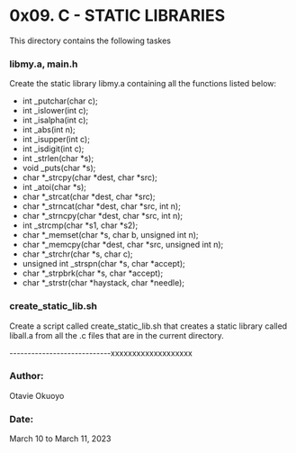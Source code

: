 # 0x09. C - STATIC LIBRARIES

This directory contains the following taskes

### libmy.a, main.h
Create the static library libmy.a containing all the functions listed below:
- int \_putchar(char c);
- int \_islower(int c);
- int \_isalpha(int c);
- int \_abs(int n);
- int \_isupper(int c);
- int \_isdigit(int c);
- int \_strlen(char \*s);
- void \_puts(char \*s);
- char \*\_strcpy(char \*dest, char \*src);
- int \_atoi(char \*s);
- char \*\_strcat(char \*dest, char \*src);
- char \*\_strncat(char \*dest, char \*src, int n);
- char \*\_strncpy(char \*dest, char \*src, int n);
- int \_strcmp(char \*s1, char \*s2);
- char \*\_memset(char \*s, char b, unsigned int n);
- char \*\_memcpy(char \*dest, char \*src, unsigned int n);
- char \*\_strchr(char \*s, char c);
- unsigned int \_strspn(char \*s, char \*accept);
- char \*\_strpbrk(char \*s, char \*accept);
- char \*\_strstr(char \*haystack, char \*needle);

### create_static_lib.sh
Create a script called create_static_lib.sh that creates a static library called liball.a from all the .c files that are in the current directory.





----------------------------xxxxxxxxxxxxxxxxxxx

### Author:
Otavie Okuoyo

### Date:
March 10 to March 11, 2023
